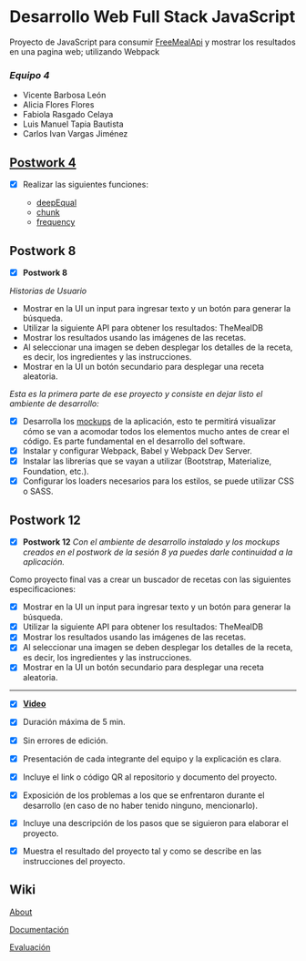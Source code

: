 # Desarrollo Web Full Stack JavaScript
Proyecto de JavaScript para consumir [FreeMealApi](https://www.themealdb.com/api.php) y mostrar los resultados en una pagina web; utilizando Webpack

### *Equipo 4*
* Vicente Barbosa León
* Alicia Flores Flores
* Fabiola Rasgado Celaya
* Luis Manuel Tapia Bautista
* Carlos Ivan Vargas Jiménez

## [Postwork 4](https://github.com/14030598/santander-back-proyecto/tree/master/Postwork-Sesion-4)
- [X] Realizar las siguientes funciones:

    - [deepEqual](https://github.com/14030598/santander-back-proyecto/blob/master/Postwork-Sesion-4/deeepEqual.js)
    - [chunk](https://github.com/14030598/santander-back-proyecto/blob/master/Postwork-Sesion-4/chunk.js)
    - [frequency](https://github.com/14030598/santander-back-proyecto/blob/master/Postwork-Sesion-4/frequency.js)
 
## Postwork 8
- [X] **Postwork 8**

_Historias de Usuario_

- Mostrar en la UI un input para ingresar texto y un botón para generar la búsqueda.
- Utilizar la siguiente API para obtener los resultados: TheMealDB
- Mostrar los resultados usando las imágenes de las recetas.
- Al seleccionar una imagen se deben desplegar los detalles de la receta, es decir, los ingredientes y las instrucciones.
- Mostrar en la UI un botón secundario para desplegar una receta aleatoria.


_Esta es la primera parte de ese proyecto y consiste en dejar listo el ambiente de desarrollo:_

- [X] Desarrolla los [mockups](src/assets/mockups) de la aplicación, esto te permitirá visualizar cómo se van a acomodar todos los elementos mucho antes de crear el código. Es parte fundamental en el desarrollo del software.
- [X] Instalar y configurar Webpack, Babel y Webpack Dev Server.
- [X] Instalar las librerías que se vayan a utilizar (Bootstrap, Materialize, Foundation, etc.).
- [X] Configurar los loaders necesarios para los estilos, se puede utilizar CSS o SASS.

## Postwork 12
- [X] **Postwork 12**
_Con el ambiente de desarrollo instalado y los mockups creados en el postwork de la sesión 8 ya puedes darle continuidad a la aplicación._

Como proyecto final vas a crear un buscador de recetas con las siguientes especificaciones:

- [X] Mostrar en la UI un input para ingresar texto y un botón para generar la búsqueda.
- [X] Utilizar la siguiente API para obtener los resultados: TheMealDB
- [X] Mostrar los resultados usando las imágenes de las recetas.
- [X] Al seleccionar una imagen se deben desplegar los detalles de la receta, es decir, los ingredientes y las instrucciones.
- [X] Mostrar en la UI un botón secundario para desplegar una receta aleatoria.

---

- [X] **[Video](https://drive.google.com/file/d/1sL5DL2_dnwTisIs2dnlbdBHG_iqHHYJ-/view?usp=sharing)**
- [X] Duración máxima de 5 min.
- [X] Sin errores de edición.
- [X] Presentación de cada integrante del equipo y la explicación es clara.
- [X] Incluye el link o código QR al repositorio y documento del proyecto.
- [X] Exposición de los problemas a los que se enfrentaron durante el desarrollo (en caso de no haber tenido ninguno, mencionarlo).
- [X] Incluye una descripción de los pasos que se siguieron para elaborar el proyecto.
- [X] Muestra el resultado del proyecto tal y como se describe en las instrucciones del proyecto.


## Wiki
[About](https://github.com/14030598/santander-back-proyecto/wiki)

[Documentación](https://github.com/14030598/santander-back-proyecto/wiki/Documentaci%C3%B3n)

[Evaluación](https://github.com/14030598/santander-back-proyecto/wiki/Rubros-a-evaluar-para-la-entrega-de-proyecto-final)


